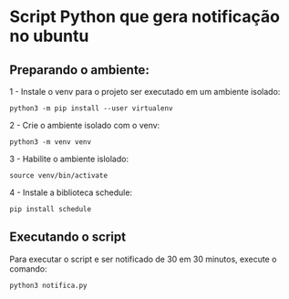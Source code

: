 # Script Python que gera notificação no ubuntu

## Preparando o ambiente:

1 - Instale o venv para o projeto ser executado em um ambiente isolado:

`python3 -m pip install --user virtualenv` 

2 - Crie o ambiente isolado com o venv:

 `python3 -m venv venv`

3 - Habilite o ambiente islolado:

`source venv/bin/activate`

4 - Instale a biblioteca schedule:

`pip install schedule`

## Executando o script

Para executar o script e ser notificado de 30 em 30 minutos, execute o comando:

`python3 notifica.py`
